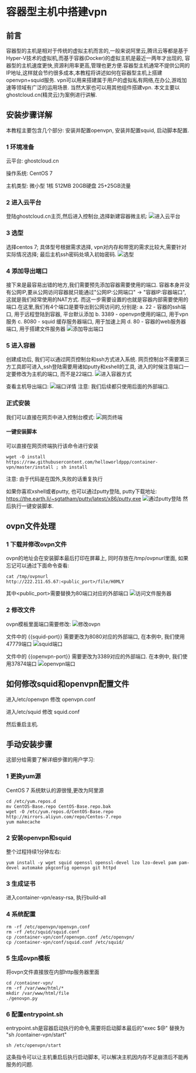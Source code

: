 # 容器型主机中搭建vpn

## 前言
容器型的主机是相对于传统的虚拟主机而言的,一般来说阿里云,腾讯云等都是基于Hyper-V技术的虚拟机,而基于容器(Docker)的虚拟主机是最近一两年才出现的,
容器型的主机速度更快,资源利用率更高,管理也更方便.容器型主机通常不提供公网的IP地址,这样就会节约很多成本,本教程将讲述如何在容器型主机上搭建openvpn+squid服务.
vpn可以用来搭建属于用户的虚拟私有网络,在办公,游戏加速等领域有广泛的运用场景. 当然大家也可以用其他组件搭建vpn. 本文主要以ghostcloud.cn(精灵云)为案例进行讲解.


## 安装步骤详解

本教程主要包含几个部分: 安装并配置openvpn, 安装并配置squid, 启动脚本配置.

### 1 环境准备

云平台: ghostcloud.cn


操作系统: CentOS 7


主机类型: 微小型 1核 512MB 20GB硬盘 25+25GB流量

### 2 进入云平台
登陆ghostcloud.cn主页,然后进入控制台,选择新建容器微主机:
![进入云平台](img/enter.png)

### 3 选型
选择centos 7; 具体型号根据需求选择, vpn对内存和带宽的需求比较大,需要针对实际情况选择; 最后主机ssh密码处填入初始密码.
![选型](img/select.png)

### 4 添加导出端口
接下来是最容易出错的地方,我们需要预先添加容器需要使用的端口. 容器本身并没有公网IP,要从公网访问容器就只能通过"公网IP:公网端口" -> "容器IP:容器端口",
这就是我们经常使用的NAT方式. 而这一步需要设置的也就是容器内部需要使用的端口.在这里,我们有4个端口是要导出到公网访问的,分别是:
a. 22 - 容器的ssh端口, 用于远程登陆到容器, 平台默认添加
b. 3389 - openvpn使用的端口, 用于vpn服务
c. 8080 - squid 缓存服务器端口, 用于加速上网
d. 80 - 容器的web服务器端口, 用于搭建文件服务器
![添加导出端口](img/ports.png)

### 5 进入容器
创建成功后, 我们可以通过网页控制台和ssh方式进入系统. 网页控制台不需要第三方工具即可进入,ssh登陆需要用诸如putty和xshell的工具, 进入的时候注意端口一定要修改为主机的端口,
而不是22端口.
![进入容器方式](img/login.png)

查看主机导出端口:
![端口详情](img/ports-detail.png)
注意: 我们后续都只使用后面的外部端口.

### 正式安装
我们可以直接在网页中进入控制台模式:
![网页终端](img/web-terminal.png)

#### 一键安装脚本
可以直接在网页终端执行该命令进行安装
```
wget -O install https://raw.githubusercontent.com/helloworldppp/container-vpn/master/install ; sh install
```
注意: 由于代码是在国外,失败的话重复执行

如果你喜欢xshell或者putty, 也可以通过putty登陆, putty下载地址: https://the.earth.li/~sgtatham/putty/latest/x86/putty.exe
![通过putty登陆](img/putty-ssh.png)
然后执行一键安装脚本.

## ovpn文件处理

### 1 下载并修改ovpn文件
ovpn的地址会在安装脚本最后打印在屏幕上, 同时存放在/tmp/ovpnurl里面, 如果忘记可以通过下面命令查看:
```
cat /tmp/ovpnurl
http://222.211.65.67:<public_port>/file/H0MLY
```
其中<public_port>需要替换为80端口对应的外部端口
![访问文件服务器](img/fileserver.png)

### 2 修改文件
ovpn模板里面端口需要修改:
![修改ovpn](img/change-ports.png)

文件中的 {{squid-port}} 需要更改为8080对应的外部端口, 在本例中, 我们使用 47779端口
![squid端口](img/squid-port.png)

文件中的 {{openvpn-port}} 需要更改为3389对应的外部端口. 在本例中, 我们使用37874端口
![openvpn端口](img/openvpn-port.png)

## 如何修改squid和openvpn配置文件
进入/etc/openvpn 修改 openvpn.conf

进入/etc/squid 修改 squid.conf

然后重启主机.


## 手动安装步骤
这部分给需要了解详细步骤的用户学习:

### 1 更换yum源
CentOS 7 系统默认的源很慢,更改为阿里源
```
cd /etc/yum.repos.d
mv CentOS-Base.repo CentOS-Base.repo.bak
wget -O /etc/yum.repos.d/CentOS-Base.repo http://mirrors.aliyun.com/repo/Centos-7.repo
yum makecache
```

### 2 安装openvpn和squid
整个过程持续1分钟左右:
```
yum install -y wget squid openssl openssl-devel lzo lzo-devel pam pam-devel automake pkgconfig openvpn git httpd
```

### 3 生成证书
进入container-vpn/easy-rsa, 执行build-all

### 4 系统配置
```
rm -rf /etc/openvpn/openvpn.conf
rm -rf /etc/squid/squid.conf
cp /container-vpn/conf/openvpn.conf /etc/openvpn/
cp /container-vpn/conf/squid.conf /etc/squid/
```

### 5 生成ovpn模板
将ovpn文件直接放在内部http服务器里面
```
cd /container-vpn/
rm -rf /var/www/html/*
mkdir /var/www/html/file
./genovpn.py
```

### 6 配置entrypoint.sh
entrypoint.sh是容器启动执行的命令,需要将启动脚本最后的"exec $@" 替换为 "sh /container-vpn/start"
```
sh /etc/openvpn/start
```
这条指令可以让主机重启后执行启动脚本, 可以解决主机因内存不足崩溃后不能再服务的问题.

